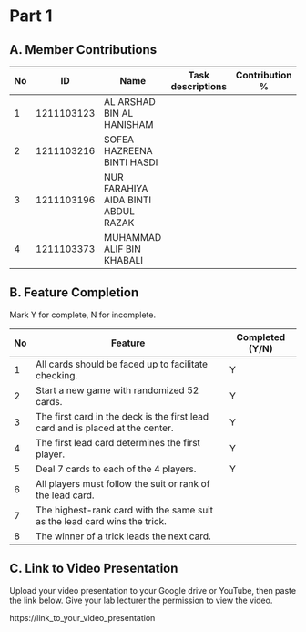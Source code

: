 # Part 1

## A. Member Contributions

No | ID       | Name                              | Task descriptions | Contribution %
-- |----------| ------------------------------    | ----------------- | --------------
1  |1211103123|AL ARSHAD BIN AL HANISHAM          |                   |
2  |1211103216|SOFEA HAZREENA BINTI HASDI         |                   |
3  |1211103196|NUR FARAHIYA AIDA BINTI ABDUL RAZAK|                   |
4  |1211103373|MUHAMMAD ALIF BIN KHABALI          |                   |


## B. Feature Completion

Mark Y for complete, N for incomplete.

No | Feature                                                                         | Completed (Y/N)
-- | ------------------------------------------------------------------------------- | ---------------
1  | All cards should be faced up to facilitate checking.                            | Y
2  | Start a new game with randomized 52 cards.                                      | Y
3  | The first card in the deck is the first lead card and is placed at the center.  | Y
4  | The first lead card determines the first player.                                | Y
5  | Deal 7 cards to each of the 4 players.                                          | Y
6  | All players must follow the suit or rank of the lead card.                      |
7  | The highest-rank card with the same suit as the lead card wins the trick.       |
8  | The winner of a trick leads the next card.                                      |


## C. Link to Video Presentation

Upload your video presentation to your Google drive or YouTube, then paste the link below. Give your lab lecturer the permission to view the video.

https://link_to_your_video_presentation

